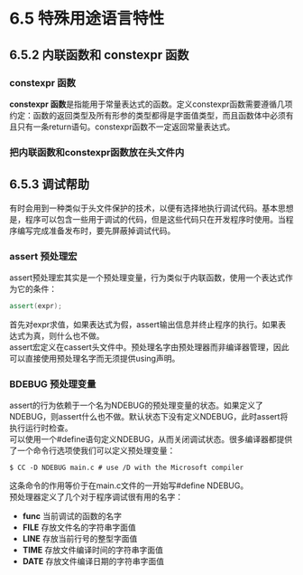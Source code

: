 # 6.5 特殊用途语言特性
## 6.5.2 内联函数和 constexpr 函数
### constexpr 函数
**constexpr 函数**是指能用于常量表达式的函数。定义constexpr函数需要遵循几项约定：函数的返回类型及所有形参的类型都得是字面值类型，而且函数体中必须有且只有一条return语句。constexpr函数不一定返回常量表达式。<br>
### 把内联函数和constexpr函数放在头文件内
## 6.5.3 调试帮助
有时会用到一种类似于头文件保护的技术，以便有选择地执行调试代码。基本思想是，程序可以包含一些用于调试的代码，但是这些代码只在开发程序时使用。当程序编写完成准备发布时，要先屏蔽掉调试代码。<br>
### assert 预处理宏
assert预处理宏其实是一个预处理变量，行为类似于内联函数，使用一个表达式作为它的条件：
```c++
assert(expr);
```
首先对expr求值，如果表达式为假，assert输出信息并终止程序的执行。如果表达式为真，则什么也不做。<br>
assert宏定义在cassert头文件中。预处理名字由预处理器而非编译器管理，因此可以直接使用预处理名字而无须提供using声明。<br>
### BDEBUG 预处理变量
assert的行为依赖于一个名为NDEBUG的预处理变量的状态。如果定义了NDEBUG，则assert什么也不做。默认状态下没有定义NDEBUG，此时assert将执行运行时检查。<br>
可以使用一个#define语句定义NDEBUG，从而关闭调试状态。很多编译器都提供了一个命令行选项使我们可以定义预处理变量：
```
$ CC -D NDEBUG main.c # use /D with the Microsoft compiler
```
这条命令的作用等价于在main.c文件的一开始写#define NDEBUG。<br>
预处理器定义了几个对于程序调试很有用的名字：
* __func__ 当前调试的函数的名字
* __FILE__ 存放文件名的字符串字面值
* __LINE__ 存放当前行号的整型字面值
* __TIME__ 存放文件编译时间的字符串字面值
* __DATE__ 存放文件编译日期的字符串字面值